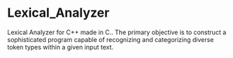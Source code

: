 # Lexical_Analyzer
Lexical Analyzer for C++ made in C.. The primary objective is to construct a sophisticated program capable of recognizing and categorizing diverse token types within a given input text.
